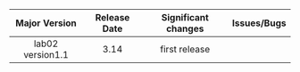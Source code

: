 |   Major Version  | Release Date  | Significant changes | Issues/Bugs|
|  :----:          | :----:        |      :----:         |:----:      |
| lab02 version1.1 | 3.14          | first release       |            |
